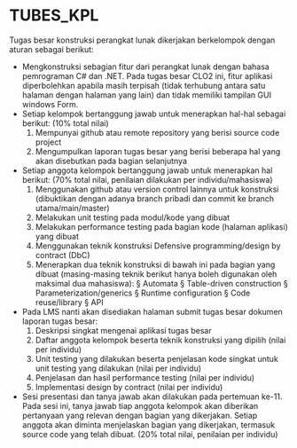 # TUBES_KPL
Tugas besar konstruksi perangkat lunak dikerjakan berkelompok dengan aturan sebagai berikut: 
- Mengkonstruksi sebagian fitur dari perangkat lunak dengan bahasa pemrograman C# dan .NET. Pada tugas besar CLO2 ini, fitur aplikasi diperbolehkan apabila masih terpisah (tidak terhubung antara satu halaman dengan halaman yang lain) dan tidak memiliki tampilan GUI windows Form.
- Setiap kelompok bertanggung jawab untuk menerapkan hal-hal sebagai berikut: (10% total nilai) 
  1. Mempunyai github atau remote repository yang berisi source code project  
  2. Mengumpulkan laporan tugas besar yang berisi beberapa hal yang akan disebutkan pada bagian selanjutnya 
- Setiap anggota kelompok bertanggung jawab untuk menerapkan hal berikut: (70% total nilai, 
penilaian dilakukan per individu/mahasiswa) 
  1. Menggunakan github atau version control lainnya untuk konstruksi (dibuktikan dengan adanya branch pribadi dan commit ke branch utama/main/master) 
  2. Melakukan unit testing pada modul/kode yang dibuat 
  3. Melakukan performance testing pada bagian kode (halaman aplikasi) yang dibuat 
  4. Menggunakan teknik konstruksi Defensive programming/design by contract (DbC) 
  5. Menerapkan dua teknik konstruksi di bawah ini pada bagian yang dibuat (masing-masing teknik berikut hanya boleh digunakan oleh maksimal dua mahasiswa): 
§ Automata 
§ Table-driven construction 
§ Parameterization/generics 
§ Runtime configuration 
§ Code reuse/library 
§ API 
- Pada LMS nanti akan disediakan halaman submit tugas besar dokumen laporan tugas besar: 
  1. Deskripsi singkat mengenai aplikasi tugas besar 
  2. Daftar anggota kelompok beserta teknik konstruksi yang dipilih (nilai per individu) 
  3. Unit testing yang dilakukan beserta penjelasan kode singkat untuk unit testing yang dilakukan (nilai per individu) 
  4. Penjelasan dan hasil performance testing (nilai per individu) 
  5. Implementasi design by contract (nilai per individu) 
- Sesi presentasi dan tanya jawab akan dilakukan pada pertemuan ke-11. Pada sesi ini, tanya jawab tiap anggota kelompok akan diberikan pertanyaan yang relevan dengan bagian yang dikerjakan. Setiap anggota akan diminta menjelaskan bagian yang dikerjakan, termasuk source code yang telah dibuat. (20% total nilai, penilaian per individu)
